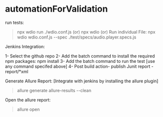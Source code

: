 # automationForValidation

run tests: 
> npx wdio run ./wdio.conf.js 
(or)
> npx wdio
(or)
Run individual File:
> npx wdio wdio.conf.js --spec ./test/specs/audio.player.specs.js

Jenkins Integration:

1- Select the github repo
2- Add the batch command to install the required npm packages: npm install
3- Add the batch command to run the test [use any command specifed above]
4- Post build action- publish Junit report - report/*xml

Generate Allure Report: [Integrate with jenkins by installing the allure plugin]
> allure generate allure-results --clean

Open the allure report:
> allure open

 